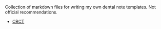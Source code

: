 Collection of markdown files for writing my own dental note templates. Not official recommendations.

- [CBCT](https://github.com/zburk/dental/blob/main/cbct.md)
